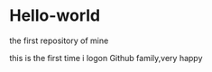 # Hello-world
the first repository of mine


this is the first time i logon Github family,very happy
